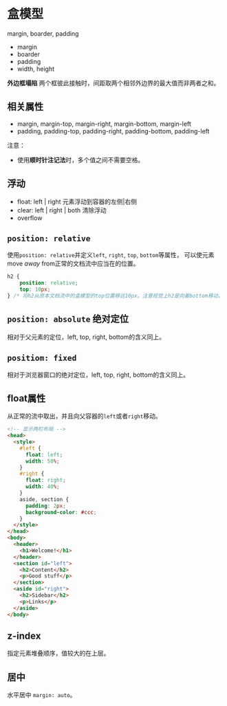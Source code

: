 # 盒模型

margin, boarder, padding

- margin
- boarder
- padding
- width, height

**外边框塌陷** 两个框彼此接触时，间距取两个相邻外边界的最大值而非两者之和。

## 相关属性

- margin, margin-top, margin-right, margin-bottom, margin-left
- padding, padding-top, padding-right, padding-bottom, padding-left

注意：

- 使用**顺时针注记法**时，多个值之间不需要空格。

## 浮动

- float: left | right 元素浮动到容器的左侧|右侧
- clear: left | right | both 清除浮动
- overflow

## `position: relative`

使用`position: relative`并定义`left`, `right`, `top`, `bottom`等属性，
可以使元素move *away* from正常的文档流中应当在的位置。

```css
h2 {
    position: relative;
    top: 10px;
} /* 将h2从原本文档流中的盒模型的top位置移远10px。注意视觉上h2是向着bottom移动。 */
```

## `position: absolute` 绝对定位

相对于父元素的定位，left, top, right, bottom的含义同上。

## `positiom: fixed`

相对于浏览器窗口的绝对定位，left, top, right, bottom的含义同上。

## float属性

从正常的流中取出，并且向父容器的`left`或者`right`移动。

```html
<!-- 显示两栏布局 -->
<head>
  <style>
    #left {
      float: left;
      width: 50%;
    }
    #right {
      float: right;
      width: 40%;
    }
    aside, section {
      padding: 2px;
      background-color: #ccc;
    }
  </style>
</head>
<body>
  <header>
    <h1>Welcome!</h1>
  </header>
  <section id="left">
    <h2>Content</h2>
    <p>Good stuff</p>
  </section>
  <aside id="right">
    <h2>Sidebar</h2>
    <p>Links</p>
  </aside>
</body>

```

## z-index

指定元素堆叠顺序，值较大的在上层。

## 居中

水平居中 `margin: auto`。
